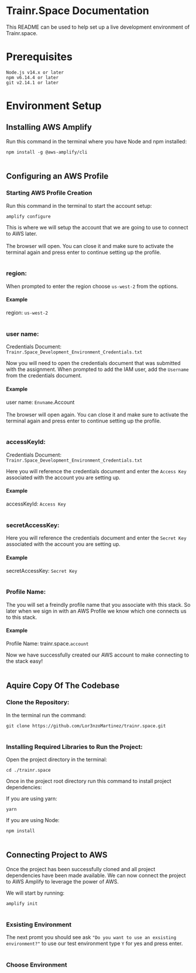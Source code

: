 # Trainr.Space Documentation

This README can be used to help set up a live development environment of Trainr.space.

# Prerequisites
```
Node.js v14.x or later
npm v6.14.4 or later
git v2.14.1 or later
```
# Environment Setup

## **Installing AWS Amplify**

Run this command in the terminal where you have Node and npm installed:

`npm install -g @aws-amplify/cli`
<br></br>

## **Configuring an AWS Profile**

### **Starting AWS Profile Creation**
Run this command in the terminal to start the account setup:

`amplify configure`

This is where we will setup the account that we are going to use to connect to AWS later.
<br></br>
The browser will open. You can close it and make sure to activate the terminal again and press enter to continue setting up the profile.
<br></br>

### **region:**
When prompted to enter the region choose `us-west-2` from the options.

#### Example
region: `us-west-2`
<br></br>

### **user name:**
Credentials Document: `Trainr.Space_Development_Environment_Credentials.txt`

Now you will need to open the credentials document that was submitted with the assignment.
When prompted to add the IAM user, add the `Username` from the credentials document.

#### Example
user name: `Envname`.Account
<br></br>
The browser will open again. You can close it and make sure to activate the terminal again and press enter to continue setting up the profile.
<br></br>

### **accessKeyId:**
Credentials Document: `Trainr.Space_Development_Environment_Credentials.txt`

Here you will reference the credentials document and enter the `Access Key` associated with the account you are setting up.

#### Example
accessKeyId: `Access Key`
<br></br>

### **secretAccessKey:**
Here you will reference the credentials document and enter the `Secret Key` associated with the account you are setting up.

#### Example
secretAccessKey: `Secret Key`
<br></br>

### **Profile Name:**
The you will set a freindly profile name that you associate with this stack. So later when we sign in with an AWS Profile we know which one connects us to this stack.

#### Example
Profile Name: trainr.space.`account`

Now we have successfully created our AWS account to make connecting to the stack easy!
<br></br>

## **Aquire Copy Of The Codebase**
### **Clone the Repository:**
In the terminal run the command:

`git clone https://github.com/Lor3nzoMartinez/trainr.space.git`
<br></br>

### **Installing Required Libraries to Run the Project:**
Open the project directory in the terminal:

`cd ./trainr.space`

Once in the project root directory run this command to install project dependencies:

If you are using yarn:

`yarn`

If you are using Node:

`npm install`
<br></br>

## **Connecting Project to AWS**

Once the project has been successfully cloned and all project dependencies have been made available. We can now connect the project to AWS Amplify to leverage the power of AWS.

We will start by running:

`amplify init`
<br></br>

### **Exsisting Environment**

The next promt you should see ask `"Do you want to use an exsisting environment?"` to use our test environment type `Y` for yes and press enter.
<br></br>

### **Choose Environment**

